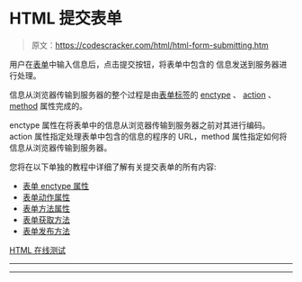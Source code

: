 # HTML 提交表单

> 原文：<https://codescracker.com/html/html-form-submitting.htm>

用户在[表单](/html/html-forms.htm)中输入信息后，点击提交按钮，将表单中包含的 信息发送到服务器进行处理。

信息从浏览器传输到服务器的整个过程是由[表单标签](/html/html-form-elements.htm)的 [enctype](/html/html-enctype-attribute.htm) 、 [action](/html/html-action-attribute.htm) 、 [method](/html/html-method-attribute.htm) 属性完成的。

enctype 属性在将表单中的信息从浏览器传输到服务器之前对其进行编码。action 属性指定处理表单中包含的信息的程序的 URL，method 属性指定如何将信息从浏览器传输到服务器。

您将在以下单独的教程中详细了解有关提交表单的所有内容:

*   [表单 enctype 属性](/html/html-enctype-attribute.htm)
*   [表单动作属性](/html/html-action-attribute.htm)
*   [表单方法属性](/html/html-method-attribute.htm)
*   [表单获取方法](/html/html-get-method.htm)
*   [表单发布方法](/html/html-post-method.htm)

[HTML 在线测试](/exam/showtest.php?subid=4)

* * *

* * *